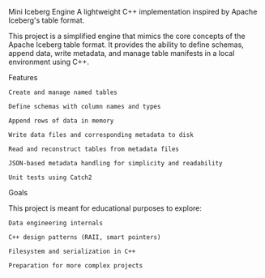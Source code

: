 Mini Iceberg Engine
A lightweight C++ implementation inspired by Apache Iceberg's table format.

This project is a simplified engine that mimics the core concepts of the Apache Iceberg table format. It provides the ability to define schemas, append data, write metadata, and manage table manifests in a local environment using C++.

Features

    Create and manage named tables

    Define schemas with column names and types

    Append rows of data in memory

    Write data files and corresponding metadata to disk

    Read and reconstruct tables from metadata files

    JSON-based metadata handling for simplicity and readability

    Unit tests using Catch2

Goals

This project is meant for educational purposes to explore:

    Data engineering internals

    C++ design patterns (RAII, smart pointers)

    Filesystem and serialization in C++

    Preparation for more complex projects

